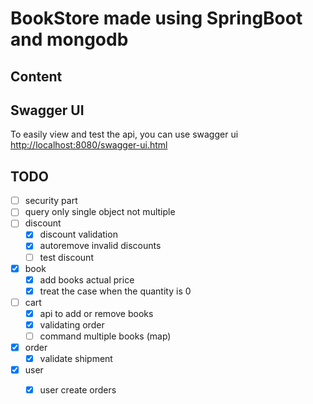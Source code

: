 # BookStore made using SpringBoot and mongodb

## Content

## Swagger UI
To easily view and test the api, you can use swagger ui
[http://localhost:8080/swagger-ui.html](http://localhost:8080/swagger-ui.html)


## TODO
- [ ] security part
- [ ] query only single object not multiple
- [ ] discount
    - [x] discount validation
    - [x] autoremove invalid discounts
    - [ ] test discount
- [x] book
    - [x] add books actual price
    - [x] treat the case when the quantity is 0
- [ ] cart
    - [x] api to add or remove books
    - [x] validating order
    - [ ] command multiple books (map)
- [x] order
    - [x] validate shipment
- [x] user
    - [x] user create orders

    
